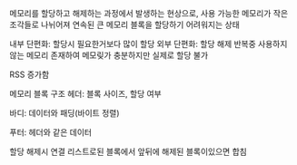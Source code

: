 메모리를 할당하고 해제하는 과정에서 발생하는 현상으로, 사용 가능한 메모리가 작은 조각들로 나뉘어져 연속된 큰 메모리 블록을 할당하기 어려워지는 상태

내부 단편화: 할당시 필요한거보다 많이 할당
외부 단편화: 할당 해제 반복중 사용하지 않는 메모리 존재하여 메모맂가 충분하지만 실제로 할당 불가

RSS 증가함


메모리 블록 구조
헤더: 블록 사이즈, 할당 여부

바디: 데이터와 패딩(바이트 정렬)

푸터: 헤더와 같은 데이터 

할당 해제시 연결 리스트로된 블록에서 앞뒤에 해제된 블록이있으면 합침

